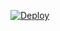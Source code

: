 [![Deploy](https://www.herokucdn.com/deploy/button.png)](https://dashboard.heroku.com/new?template=https://github.com/gh6rst/WQher2xy.git)
